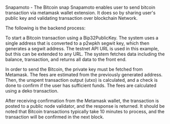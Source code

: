 Snapamoto - The Bitcoin snap
Snapamoto enables user to send bitcoin transaction via metamask wallet extension. It does so by sharing user's public key and validating transaction over blockchain Network.

The following is the backend process: 

To start a Bitcoin transaction using a Bip32PublicKey. The system uses a single address that is converted to a p2wpkh segwit key, which then generates a segwit address. The testnet API URL is used in this example, but this can be extended to any URL. The system fetches data including the balance, transaction, and returns all data to the front end.

In order to send the Bitcoin, the private key must be fetched from Metamask. The fees are estimated from the previously generated address. Then, the unspent transaction output (utxo) is calculated, and a check is done to confirm if the user has sufficient funds. The fees are calculated using a deko transaction.

After receiving confirmation from the Metamask wallet, the transaction is posted to a public node validator, and the response is returned. It should be noted that Bitcoin transactions typically take 10 minutes to process, and the transaction will be confirmed in the next block.
